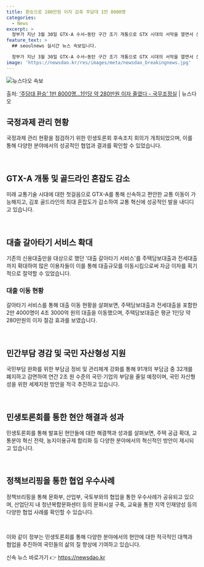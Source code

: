 ```yaml
---
title: 환승으로 280만원 이자 감축 주담대 1만 8000명
categories:
  - News
excerpt: >
  정부가 지난 3월 30일 GTX-A 수서~동탄 구간 조기 개통으로 GTX 시대의 서막을 열면서 신속하고 편안…
feature_text: >
  ## seoulnews 실시간 뉴스 속보입니다.

  정부가 지난 3월 30일 GTX-A 수서~동탄 구간 조기 개통으로 GTX 시대의 서막을 열면서 신속하고 편안…
image: 'https://newsdao.kr/res/images/meta/newsdao_breakingnews.jpg'
---
```


![뉴스다오 속보](https://newsdao.kr/res/images/meta/newsdao_breakingnews.jpg)

<p>출처: <a href="https://newsdao.kr/3508" rel="dofollow">‘주담대 환승’ 1만 8000명…1인당 약 280만원 이자 줄였다 - 국무조정실</a> | 뉴스다오</p>

<h2 data-ke-size="size26">국정과제 관리 현황</h2>
국정과제 관리 현황을 점검하기 위한 민생토론회 후속조치 회의가 개최되었으며, 이를 통해 다양한 분야에서의 성공적인 협업과 결과를 확인할 수 있었습니다.

<p data-ke-size="size16">&nbsp;</p>

<h2 data-ke-size="size24">GTX-A 개통 및 골드라인 혼잡도 감소</h2>
미래 교통기술 시대에 대한 첫걸음으로 GTX-A를 통해 신속하고 편안한 교통 이동이 가능해지고, 김포 골드라인의 최대 혼잡도가 감소하여 교통 혁신에 성공적인 발을 내디디고 있습니다.

<p data-ke-size="size16">&nbsp;</p>

<h2 data-ke-size="size24">대출 갈아타기 서비스 확대</h2>
기존의 신용대출만을 대상으로 했던 '대출 갈아타기 서비스'를 주택담보대출과 전세대출까지 확대하여 많은 이용자들이 이를 통해 대출규모를 이동시킴으로써 자금 이자를 획기적으로 절약할 수 있었습니다.

<h3 data-ke-size="size22">대출 이동 현황</h3>
갈아타기 서비스를 통해 대출 이동 현황을 살펴보면, 주택담보대출과 전세대출을 포함한 2만 4000명이 4조 3000억 원의 대출을 이동했으며, 주택담보대출은 평균 1인당 약 280만원의 이자 절감 효과를 보였습니다.

<p data-ke-size="size16">&nbsp;</p>

<h2 data-ke-size="size24">민간부담 경감 및 국민 자산형성 지원</h2>
국민부담 완화를 위한 부담금 정비 및 관리체계 강화를 통해 91개의 부담금 중 32개를 폐지하고 감면하여 연간 2조 원 수준의 국민·기업의 부담을 줄일 예정이며, 국민 자산형성을 위한 세제지원 방안을 적극 추진하고 있습니다.

<p data-ke-size="size16">&nbsp;</p>

<h2 data-ke-size="size24">민생토론회를 통한 현안 해결과 성과</h2>
민생토론회를 통해 발표된 현안들에 대한 해결책과 성과를 살펴보면, 주택 공급 확대, 교통분야 혁신 전략, 농지이용규제 합리화 등 다양한 분야에서의 혁신적인 방안이 제시되고 있습니다.

<p data-ke-size="size16">&nbsp;</p>

<h2 data-ke-size="size24">정책브리핑을 통한 협업 우수사례</h2>
정책브리핑을 통해 문화부, 산업부, 국토부와의 협업을 통한 우수사례가 공유되고 있으며, 산업단지 내 청년복합문화센터 등의 문화시설 구축, 교육을 통한 지역 인재양성 등의 다양한 협업 사례를 확인할 수 있습니다.

<p data-ke-size="size16">&nbsp;</p>

이와 같이 정부는 민생토론회를 통해 다양한 분야에서의 현안에 대한 적극적인 대책과 협업을 추진하여 국민들의 삶의 질 향상에 기여하고 있습니다. 

신속 뉴스 바로가기 👉 <a href="https://newsdao.kr" rel="dofollow">https://newsdao.kr</a>


